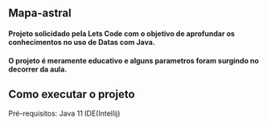 ﻿## Mapa-astral
 
 #### Projeto solicidado pela Lets Code com o objetivo de aprofundar os conhecimentos no uso de Datas com Java.
 #### O projeto é meramente educativo e alguns parametros foram surgindo no decorrer da aula.
 
 ## Como executar o projeto
  Pré-requisitos:
  Java 11
  IDE(Intellij)
